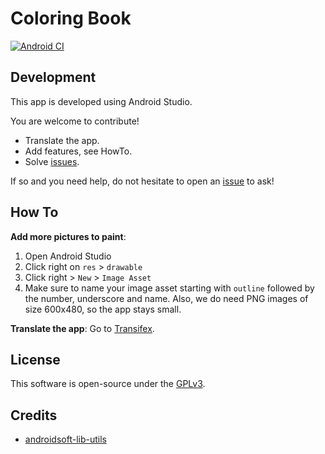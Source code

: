 # Coloring Book
[![Android CI](https://github.com/niccokunzmann/androidsoft-coloring/workflows/Android%20CI/badge.svg)](https://github.com/niccokunzmann/androidsoft-coloring/actions?query=workflow%3A%22Android+CI%22)

## Development

This app is developed using Android Studio.

You are welcome to contribute!
- Translate the app.
- Add features, see HowTo.
- Solve [issues].

If so and you need help, do not hesitate to open an [issue][issues] to ask!

## How To

**Add more pictures to paint**:

1. Open Android Studio
2. Click right on `res` > `drawable`
3. Click right > `New` > `Image Asset`
4. Make sure to name your image asset starting with `outline` followed by the
    number, underscore and name.
    Also, we do need PNG images of size 600x480, so the app stays small.

**Translate the app**: Go to [Transifex].

## License

This software is open-source under the [GPLv3](LICENSE).

## Credits

- [androidsoft-lib-utils](https://github.com/niccokunzmann/androidsoft-lib-utils)

[issues]: https://github.com/niccokunzmann/androidsoft-coloring/issues
[Transifex]: https://www.transifex.com/mundraub-android/coloring-book/dashboard/

